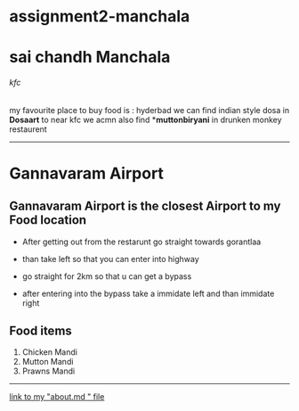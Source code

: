# assignment2-manchala
# sai chandh Manchala
 ###### kfc
 my favourite  place to buy food is : hyderbad
 we can find indian style dosa in **Dosaart** to near kfc
 we acmn also find ***muttonbiryani** in  drunken monkey restaurent



 --------------------------------------------------------------

# Gannavaram Airport
## Gannavaram Airport is the closest Airport to my Food location

   - After getting out from the restarunt go straight towards gorantlaa

   - than take left so that you can enter into highway

   - go straight for 2km so that u can get a bypass

   - after entering into the bypass take a immidate left and than immidate right


   ## Food items

1. Chicken Mandi
2. Mutton Mandi
3. Prawns Mandi

---------------------------------------------------------------------

[link to my "about.md " file](https://github.com/chandu-manchala/assignment2-manchala/blob/main/AboutMe.md)